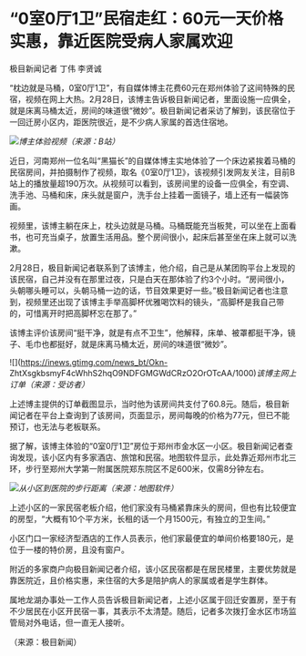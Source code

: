 # “0室0厅1卫”民宿走红：60元一天价格实惠，靠近医院受病人家属欢迎

极目新闻记者 丁伟 李贤诚

“枕边就是马桶，0室0厅1卫”，有自媒体博主花费60元在郑州体验了这间特殊的民宿，视频在网上大热。2月28日，该博主告诉极目新闻记者，里面设施一应俱全，就是床离马桶太近，房间的味道很“微妙”。极目新闻记者采访了解到，该民宿位于一回迁房小区内，距医院很近，是不少病人家属的首选住宿地。

![](https://inews.gtimg.com/newsapp_bt/0/15696776772/1000)_博主体验视频（来源：B站）_

近日，河南郑州一位名叫“黑猫长”的自媒体博主实地体验了一个床边紧挨着马桶的民宿房间，并拍摄制作了视频，取名《0室0厅1卫》，该视频引发网友关注，目前B站上的播放量超190万次。从视频可以看到，该房间里的设备一应俱全，有空调、洗手池、马桶和床，床头就是窗户，洗手台上挂着一面镜子，墙上还有一幅装饰画。

视频里，该博主躺在床上，枕头边就是马桶。马桶既能充当板凳，可以坐在上面看书，也可充当桌子，放置生活用品。整个房间很小，起床后甚至坐在床上就可以洗漱。

2月28日，极目新闻记者联系到了该博主，他介绍，自己是从某团购平台上发现的该民宿，自己并没有在那里过夜，只是白天在那体验了约3个小时。“房间很小，头朝哪头睡可以，头朝马桶一边的话，节目效果更好一些。”极目新闻记者也注意到，视频里还出现了该博主手举高脚杯优雅喝饮料的镜头，“高脚杯是我自己带的，可惜离开时把高脚杯忘在那了。”

该博主评价该房间“挺干净，就是有点不卫生”，他解释，床单、被罩都挺干净，镜子、毛巾也都挺好，就是床离马桶太近，房间的味道很“微妙”。

![](https://inews.gtimg.com/news_bt/Okn-
ZhtXsgkbsmyF4cWhhS2hqO9NDFGMGWdCRzO2OrOTcAA/1000)_该博主网上订单（来源：受访者）_

上述博主提供的订单截图显示，当时他为该房间共支付了60.8元。随后，极目新闻记者在平台上查询到了该房间，页面显示，房间每晚的价格为77元，但已不能预订，也无法与老板联系。

据了解，该博主体验的“0室0厅1卫”房位于郑州市金水区一小区。极目新闻记者查询发现，该小区内有多家酒店、旅馆和民宿。地图软件显示，此处靠近郑州市北三环，步行至郑州大学第一附属医院郑东院区不足600米，仅需8分钟左右。

![](https://inews.gtimg.com/newsapp_bt/0/15696776780/1000)_从小区到医院的步行距离（来源：地图软件）_

上述小区的一家民宿老板介绍，他们家没有马桶紧靠床头的房间，但也有比较便宜的房型，“大概有10个平方米，长租的话一个月1500元，有独立的卫生间。”

小区门口一家经济型酒店的工作人员表示，他们家最便宜的单间价格要180元，是位于一楼的特价房，且没有窗户。

附近的多家商户向极目新闻记者介绍，该小区民宿都是在居民楼里，主要优势就是靠医院近，且价格实惠，来住宿的大多是陪护病人的家属或者是学生群体。

属地龙湖办事处一工作人员告诉极目新闻记者，上述小区属于回迁安置房，至于有不少居民在小区开民宿一事，其表示不太清楚。随后，记者多次拨打金水区市场监管局对外电话，但一直无人接听。

（来源：极目新闻）

